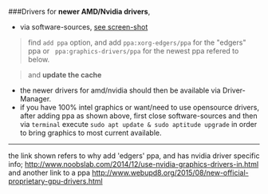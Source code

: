 ###Drivers
for **newer AMD/Nvidia drivers**, 
* via software-sources, [see screen-shot](http://i.imgur.com/8FOYNam.png) 

> find `add ppa` option, and add `ppa:xorg-edgers/ppa` for the "edgers" ppa 
> or ` ppa:graphics-drivers/ppa` for the newest ppa refered to below.

> and __update the cache__

* the newer drivers for amd/nvidia should then be available via Driver-Manager.
* if you have 100% intel graphics or want/need to use opensource drivers, after adding ppa as shown above, first close software-sources and then via `terminal` execute `sudo apt update & sudo aptitude upgrade` in order to bring graphics to most current available.

***
the link shown refers to why add 'edgers' ppa, and has nvidia driver specific info;  http://www.noobslab.com/2014/12/use-nvidia-graphics-drivers-in.html and another link to a ppa http://www.webupd8.org/2015/08/new-official-proprietary-gpu-drivers.html
